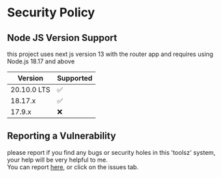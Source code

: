 # Security Policy

## Node JS Version Support

this project uses next js version 13 with the router app and requires using Node.js 18.17 and above

| Version | Supported          |
| ------- | ------------------ |
| 20.10.0 LTS   | :white_check_mark: |
| 18.17.x   | :white_check_mark: |
| 17.9.x   | :x:                |


## Reporting a Vulnerability

please report if you find any bugs or security holes in this 'toolsz' system, 
your help will be very helpful to me.<br>
You can report [here](https://github.com/fajriyan/toolsz/issues/new), or click on the issues tab.
